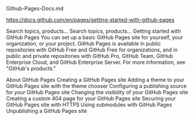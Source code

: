 Github-Pages-Docs.md

<https://docs.github.com/en/pages/getting-started-with-github-pages>

Search topics, products...
Search topics, products...
Getting started with GitHub Pages
You can set up a basic GitHub Pages site for yourself, your organization, or your project.
GitHub Pages is available in public repositories with GitHub Free and GitHub Free for organizations, and in public and private repositories with GitHub Pro, GitHub Team, GitHub Enterprise Cloud, and GitHub Enterprise Server. For more information, see "GitHub's products."

About GitHub Pages
Creating a GitHub Pages site
Adding a theme to your GitHub Pages site with the theme chooser
Configuring a publishing source for your GitHub Pages site
Changing the visibility of your GitHub Pages site
Creating a custom 404 page for your GitHub Pages site
Securing your GitHub Pages site with HTTPS
Using submodules with GitHub Pages
Unpublishing a GitHub Pages site

